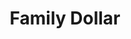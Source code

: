 ---
title: "Family Dollar"
url: /kissimmee/family-dollar-south-poinciana-boulevard/
shop: variety store
---